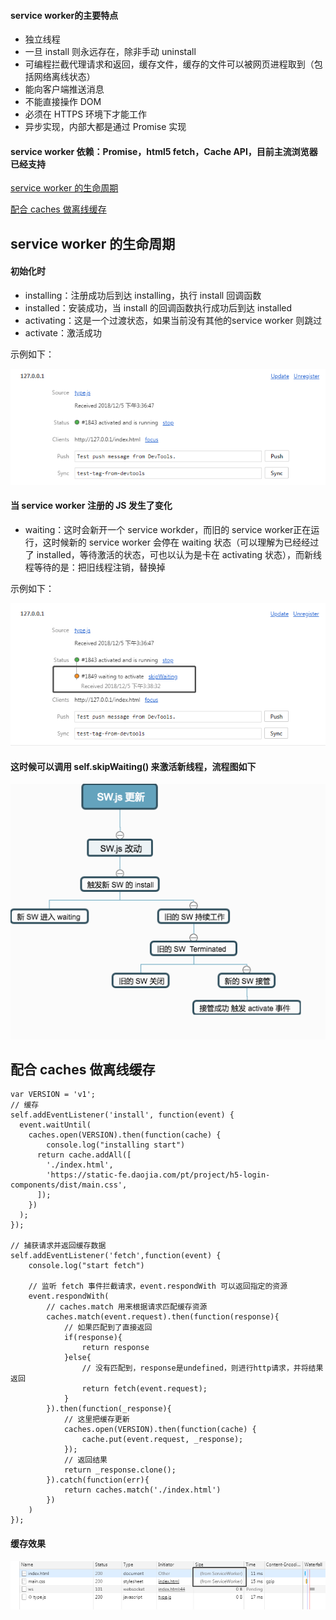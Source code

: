 #### service worker的主要特点

<ul>
  <li>独立线程</li>
  <li>一旦 install 则永远存在，除非手动 uninstall </li>
  <li>可编程拦截代理请求和返回，缓存文件，缓存的文件可以被网页进程取到（包括网络离线状态）</li>
  <li>能向客户端推送消息</li>
  <li>不能直接操作 DOM</li>
  <li>必须在 HTTPS 环境下才能工作</li>
  <li>异步实现，内部大都是通过 Promise 实现</li>
</ul>

#### service worker 依赖：Promise，html5 fetch，Cache API，目前主流浏览器已经支持

<a href="#life">service worker 的生命周期</a>

<a href="#cache">配合 caches 做离线缓存</a>

<h2 id="life">service worker 的生命周期</h2>

#### 初始化时

<ul>
  <li>installing：注册成功后到达 installing，执行 install 回调函数</li>
  <li>installed：安装成功，当 install 的回调函数执行成功后到达 installed</li>
  <li>activating：这是一个过渡状态，如果当前没有其他的service worker 则跳过</li>
  <li>activate：激活成功</li>
</ul>

示例如下：

<img src="https://github.com/HanLess/pwa-analysis/blob/master/imgs/init.png" />

#### 当 service worker 注册的 JS 发生了变化

<ul>
  <li>waiting：这时会新开一个 service workder，而旧的 service worker正在运行，这时候新的 service worker 会停在 waiting 状态（可以理解为已经经过了 installed，等待激活的状态，可也以认为是卡在 activating 状态），而新线程等待的是：把旧线程注销，替换掉</li>
</ul>

示例如下：

<img src="https://github.com/HanLess/pwa-analysis/blob/master/imgs/change.png" />

#### 这时候可以调用 self.skipWaiting() 来激活新线程，流程图如下

<img src="https://github.com/HanLess/pwa-analysis/blob/master/imgs/ws-update.png" />

<h2 id="cache">配合 caches 做离线缓存</h2>

```
var VERSION = 'v1';
// 缓存
self.addEventListener('install', function(event) {
  event.waitUntil(
    caches.open(VERSION).then(function(cache) {
        console.log("installing start")
      return cache.addAll([
        './index.html',
        'https://static-fe.daojia.com/pt/project/h5-login-components/dist/main.css',
      ]);
    })
  );
});

// 捕获请求并返回缓存数据
self.addEventListener('fetch',function(event) {
    console.log("start fetch")

    // 监听 fetch 事件拦截请求，event.respondWith 可以返回指定的资源
    event.respondWith(
        // caches.match 用来根据请求匹配缓存资源
        caches.match(event.request).then(function(response){
            // 如果匹配到了直接返回
            if(response){
                return response
            }else{
                // 没有匹配到，response是undefined，则进行http请求，并将结果返回
                return fetch(event.request);
            }
        }).then(function(_response){
            // 这里把缓存更新
            caches.open(VERSION).then(function(cache) {
                cache.put(event.request, _response);
            });  
            // 返回结果
            return _response.clone();
        }).catch(function(err){
            return caches.match('./index.html')
        })
    )
});
```

#### 缓存效果

<img src="https://github.com/HanLess/pwa-analysis/blob/master/imgs/cache.png" />



